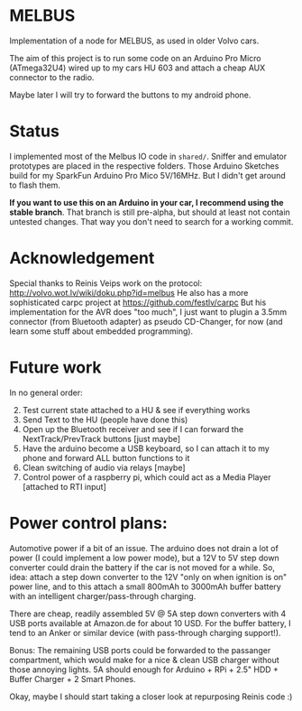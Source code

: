# MELBUS
Implementation of a node for MELBUS, as used in older Volvo cars.

The aim of this project is to run some code on an Arduino Pro Micro (ATmega32U4) wired up to my cars HU 603 and attach a cheap AUX connector to the radio.

Maybe later I will try to forward the buttons to my android phone.

# Status

I implemented most of the Melbus IO code in `shared/`. Sniffer and emulator prototypes are placed in the respective folders.
Those Arduino Sketches build for my SparkFun Arduino Pro Mico 5V/16MHz. But I didn't get around to flash them.

**If you want to use this on an Arduino in your car, I recommend using the stable branch**.
That branch is still pre-alpha, but should at least not contain untested changes. That way you don't need to search for a working commit.

# Acknowledgement

Special thanks to Reinis Veips work on the protocol: http://volvo.wot.lv/wiki/doku.php?id=melbus
He also has a more sophisticated carpc project at https://github.com/festlv/carpc
But his implementation for the AVR does "too much", I just want to plugin a 3.5mm connector (from Bluetooth adapter) as pseudo CD-Changer, for now (and learn some stuff about embedded programming).

# Future work

In no general order:

2. Test current state attached to a HU & see if everything works
3. Send Text to the HU (people have done this)
3. Open up the Bluetooth receiver and see if I can forward the NextTrack/PrevTrack buttons [just maybe]
4. Have the arduino become a USB keyboard, so I can attach it to my phone and forward ALL button functions to it
5. Clean switching of audio via relays [maybe]
6. Control power of a raspberry pi, which could act as a Media Player [attached to RTI input]

# Power control plans:

Automotive power if a bit of an issue. The arduino does not drain a lot of power (I could implement a low power mode), but a 12V to 5V step down converter could drain the battery if the car is not moved for a while.
So, idea: attach a step down converter to the 12V "only on when ignition is on" power line, and to this attach a small 800mAh to 3000mAh buffer battery with an intelligent charger/pass-through charging.

There are cheap, readily assembled 5V @ 5A step down converters with 4 USB ports available at Amazon.de for about 10 USD. For the buffer battery, I tend to an Anker or similar device (with pass-through charging support!). 

Bonus: The remaining USB ports could be forwarded to the passanger compartment, which would make for a nice & clean USB charger without those annoying lights. 5A should enough for Arduino + RPi + 2.5" HDD + Buffer Charger + 2 Smart Phones.

Okay, maybe I should start taking a closer look at repurposing Reinis code :)
